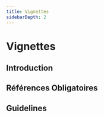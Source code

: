 ```yaml
---
title: Vignettes
sidebarDepth: 2
---
```

# Vignettes

## Introduction

## Références Obligatoires  

## Guidelines
